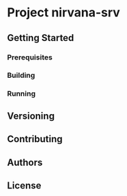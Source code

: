 
# Project nirvana-srv

<!-- Write one paragraph of this project description here -->

## Getting Started

### Prerequisites

<!-- Describe packages, tools and everything we needed here -->

### Building

<!-- Describe how to build this project -->

### Running

<!-- Describe how to run this project -->

## Versioning

<!-- Place versions of this project and write comments for every version -->

## Contributing

<!-- Tell others how to contribute this project -->

## Authors

<!-- Put authors here -->

## License

<!-- A link to license file -->


